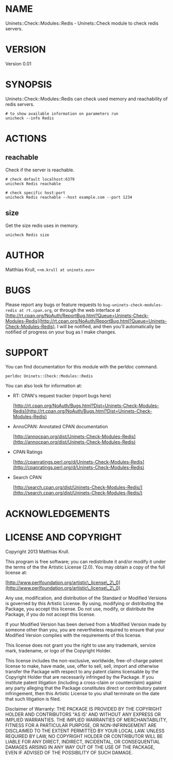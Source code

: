 # NAME

Uninets::Check::Modules::Redis - Uninets::Check module to check redis servers.

# VERSION

Version 0.01

# SYNOPSIS

Uninets::Check::Modules::Redis can check used memory and reachability of redis servers.

	# to show available information on parameters run
	unicheck --info Redis

# ACTIONS

## reachable

Check if the server is reachable.

	# check default localhost:6379
	unicheck Redis reachable

	# check specific host:port
	unicheck Redis reachable --host example.com --port 1234

## size

Get the size redis uses in memory.

	unicheck Redis size

# AUTHOR

Matthias Krull, `<<m.krull at uninets.eu>>`

# BUGS

Please report any bugs or feature requests to `bug-uninets-check-modules-redis at rt.cpan.org`, or through
the web interface at [http://rt.cpan.org/NoAuth/ReportBug.html?Queue=Uninets-Check-Modules-Redis](http://rt.cpan.org/NoAuth/ReportBug.html?Queue=Uninets-Check-Modules-Redis).  I will be notified, and then you'll
automatically be notified of progress on your bug as I make changes.







# SUPPORT

You can find documentation for this module with the perldoc command.

    perldoc Uninets::Check::Modules::Redis



You can also look for information at:

- RT: CPAN's request tracker (report bugs here)

    [http://rt.cpan.org/NoAuth/Bugs.html?Dist=Uninets-Check-Modules-Redis](http://rt.cpan.org/NoAuth/Bugs.html?Dist=Uninets-Check-Modules-Redis)

- AnnoCPAN: Annotated CPAN documentation

    [http://annocpan.org/dist/Uninets-Check-Modules-Redis](http://annocpan.org/dist/Uninets-Check-Modules-Redis)

- CPAN Ratings

    [http://cpanratings.perl.org/d/Uninets-Check-Modules-Redis](http://cpanratings.perl.org/d/Uninets-Check-Modules-Redis)

- Search CPAN

    [http://search.cpan.org/dist/Uninets-Check-Modules-Redis/](http://search.cpan.org/dist/Uninets-Check-Modules-Redis/)



# ACKNOWLEDGEMENTS



# LICENSE AND COPYRIGHT

Copyright 2013 Matthias Krull.

This program is free software; you can redistribute it and/or modify it
under the terms of the the Artistic License (2.0). You may obtain a
copy of the full license at:

[http://www.perlfoundation.org/artistic\_license\_2\_0](http://www.perlfoundation.org/artistic\_license\_2\_0)

Any use, modification, and distribution of the Standard or Modified
Versions is governed by this Artistic License. By using, modifying or
distributing the Package, you accept this license. Do not use, modify,
or distribute the Package, if you do not accept this license.

If your Modified Version has been derived from a Modified Version made
by someone other than you, you are nevertheless required to ensure that
your Modified Version complies with the requirements of this license.

This license does not grant you the right to use any trademark, service
mark, tradename, or logo of the Copyright Holder.

This license includes the non-exclusive, worldwide, free-of-charge
patent license to make, have made, use, offer to sell, sell, import and
otherwise transfer the Package with respect to any patent claims
licensable by the Copyright Holder that are necessarily infringed by the
Package. If you institute patent litigation (including a cross-claim or
counterclaim) against any party alleging that the Package constitutes
direct or contributory patent infringement, then this Artistic License
to you shall terminate on the date that such litigation is filed.

Disclaimer of Warranty: THE PACKAGE IS PROVIDED BY THE COPYRIGHT HOLDER
AND CONTRIBUTORS "AS IS' AND WITHOUT ANY EXPRESS OR IMPLIED WARRANTIES.
THE IMPLIED WARRANTIES OF MERCHANTABILITY, FITNESS FOR A PARTICULAR
PURPOSE, OR NON-INFRINGEMENT ARE DISCLAIMED TO THE EXTENT PERMITTED BY
YOUR LOCAL LAW. UNLESS REQUIRED BY LAW, NO COPYRIGHT HOLDER OR
CONTRIBUTOR WILL BE LIABLE FOR ANY DIRECT, INDIRECT, INCIDENTAL, OR
CONSEQUENTIAL DAMAGES ARISING IN ANY WAY OUT OF THE USE OF THE PACKAGE,
EVEN IF ADVISED OF THE POSSIBILITY OF SUCH DAMAGE.



